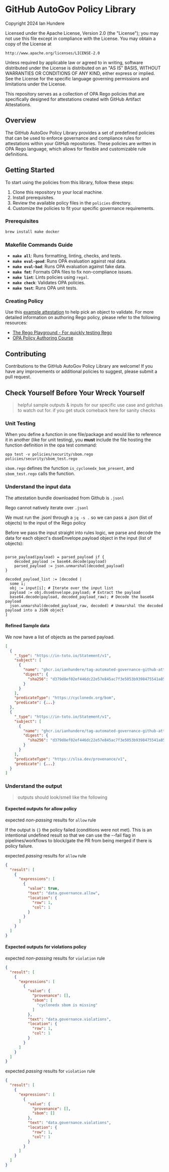 # GitHub AutoGov Policy Library

Copyright 2024 Ian Hundere

Licensed under the Apache License, Version 2.0 (the "License");
you may not use this file except in compliance with the License.
You may obtain a copy of the License at

    http://www.apache.org/licenses/LICENSE-2.0

Unless required by applicable law or agreed to in writing, software
distributed under the License is distributed on an "AS IS" BASIS,
WITHOUT WARRANTIES OR CONDITIONS OF ANY KIND, either express or implied.
See the License for the specific language governing permissions and
limitations under the License.

This repository serves as a collection of OPA Rego policies that are specifically designed for attestations created with GitHub Artifact Attestations.

## Overview

The GitHub AutoGov Policy Library provides a set of predefined policies that can be used to enforce governance and compliance rules for attestations within your GitHub repositories. These policies are written in OPA Rego language, which allows for flexible and customizable rule definitions.

## Getting Started

To start using the policies from this library, follow these steps:

1. Clone this repository to your local machine.
2. Install prerequisites.
3. Review the available policy files in the `policies` directory.
4. Customize the policies to fit your specific governance requirements.

### Prerequisites

```zsh
brew install make docker
```

### Makefile Commands Guide

- **`make all`**: Runs formatting, linting, checks, and tests.
- **`make eval-good`**: Runs OPA evaluation against real data.
- **`make eval-bad`**: Runs OPA evaluation against fake data.
- **`make fmt`**: Formats OPA files to fix non-compliance issues.
- **`make lint`**: Lints policies using `regal`.
- **`make check`**: Validates OPA policies.
- **`make test`**: Runs OPA unit tests.

### Creating Policy

Use this [example attestation](./test/build_provenance_and_sbom_attestations.json) to help pick an object to validate. For more detailed information on authoring Rego policy, please refer to the following resources:

- [The Rego Playground - For quickly testing Rego](https://play.openpolicyagent.org)
- [OPA Policy Authoring Course](https://academy.styra.com/courses/opa-rego)

## Contributing

Contributions to the GitHub AutoGov Policy Library are welcome! If you have any improvements or additional policies to suggest, please submit a pull request.

## Check Yourself Before Your Wreck Yourself

> helpful sample outputs & inputs for our specific use case and gotchas to watch out for. if you get stuck comeback here for sanity checks

### Unit Testing

When you define a function in one file/package and would like to reference it in another (like for unit testing), you **must** include the file hosting the function definition in the opa test command:

`opa test -v policies/security/sbom.rego policies/security/sbom_test.rego`

`sbom.rego` defines the function `is_cyclonedx_bom_present`, and `sbom_test.rego` calls the function.

### Understand the input data

The attestation bundle downloaded from Github is `.jsonl`

Rego cannot natively iterate over `.jsonl`

We must run the .jsonl through a `jq -s .` so we can pass a .json (list of objects) to the input of the Rego policy

Before we pass the input straight into rules logic, we parse and decode the data for each object's dsseEnvelope.payload object in the input (list of objects):

```rego

parse_payload(payload) = parsed_payload if {
    decoded_payload := base64.decode(payload)
    parsed_payload := json.unmarshal(decoded_payload)
}

decoded_payload_list := [decoded | 
  some i;
  obj := input[i]; # Iterate over the input list
  payload := obj.dsseEnvelope.payload; # Extract the payload
  base64.decode(payload, decoded_payload_raw); # Decode the base64 payload
  json.unmarshal(decoded_payload_raw, decoded) # Unmarshal the decoded payload into a JSON object
]
```

#### Refined Sample data

We now have a list of objects as the parsed payload.

```json
[
  {
    "_type": "https://in-toto.io/Statement/v1",
    "subject": [
      {
        "name": "ghcr.io/ianhundere/tag-automated-governance-github-attestations-beta-ian-testing",
        "digest": {
          "sha256": "d379d8ef02ef446dc22e57e845ac7f3e5053b9398475541a8530d707511e6264"
        }
      }
    ],
    "predicateType": "https://cyclonedx.org/bom",
    "predicate": {...}
  },
  {
    "_type": "https://in-toto.io/Statement/v1",
    "subject": [
      {
        "name": "ghcr.io/ianhundere/tag-automated-governance-github-attestations-beta-ian-testing",
        "digest": {
          "sha256": "d379d8ef02ef446dc22e57e845ac7f3e5053b9398475541a8530d707511e6264"
        }
      }
    ],
    "predicateType": "https://slsa.dev/provenance/v1",
    "predicate": {...}
  }
]
```

### Understand the output

> outputs should look/smell like the following

#### Expected outputs for allow policy

expected *non-passing* results for `allow` rule

If the output is `{}` the policy failed (conditions were not met). This is an intentional undefined result so that we can use the --fail flag in pipelines/workflows to block/gate the PR from being merged if there is policy failure.

expected *passing* results for `allow` rule

```json
{
  "result": [
    {
      "expressions": [
        {
          "value": true,
          "text": "data.governance.allow",
          "location": {
            "row": 1,
            "col": 1
          }
        }
      ]
    }
  ]
}
```

#### Expected outputs for violations policy

expected *non-passing* results for `violation` rule

```json
{
  "result": [
    {
      "expressions": [
        {
          "value": {
            "provenance": [],
            "sbom": [
              "cyclonedx sbom is missing"
            ]
          },
          "text": "data.governance.violations",
          "location": {
            "row": 1,
            "col": 1
          }
        }
      ]
    }
  ]
}
```

expected *passing* results for `violation` rule

```json
{
  "result": [
    {
      "expressions": [
        {
          "value": {
            "provenance": [],
            "sbom": []
          },
          "text": "data.governance.violations",
          "location": {
            "row": 1,
            "col": 1
          }
        }
      ]
    }
  ]
}
```
